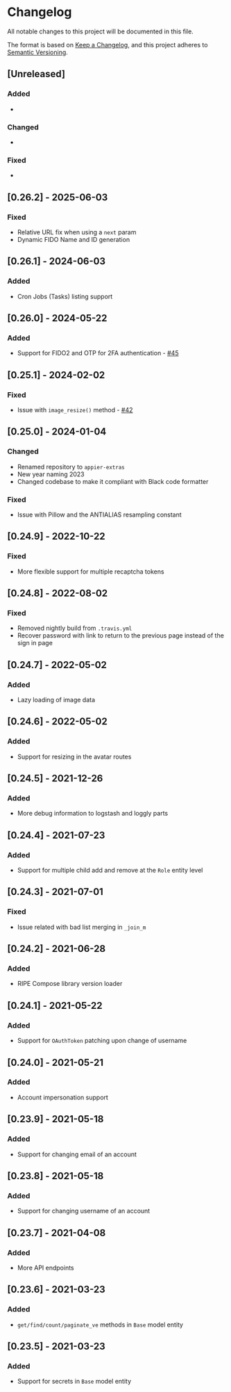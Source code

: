 # Changelog

All notable changes to this project will be documented in this file.

The format is based on [Keep a Changelog](https://keepachangelog.com/en/1.0.0/),
and this project adheres to [Semantic Versioning](https://semver.org/spec/v2.0.0.html).

## [Unreleased]

### Added

*

### Changed

*

### Fixed

*

## [0.26.2] - 2025-06-03

### Fixed

* Relative URL fix when using a `next` param
* Dynamic FIDO Name and ID generation

## [0.26.1] - 2024-06-03

### Added

* Cron Jobs (Tasks) listing support

## [0.26.0] - 2024-05-22

### Added

* Support for FIDO2 and OTP for 2FA authentication - [#45](https://github.com/hivesolutions/appier-extras/issues/45)

## [0.25.1] - 2024-02-02

### Fixed

* Issue with `image_resize()` method - [#42](https://github.com/hivesolutions/appier-extras/issues/42)

## [0.25.0] - 2024-01-04

### Changed

* Renamed repository to `appier-extras`
* New year naming 2023
* Changed codebase to make it compliant with Black code formatter

### Fixed

* Issue with Pillow and the ANTIALIAS resampling constant

## [0.24.9] - 2022-10-22

### Fixed

* More flexible support for multiple recaptcha tokens

## [0.24.8] - 2022-08-02

### Fixed

* Removed nightly build from `.travis.yml`
* Recover password with link to return to the previous page instead of the sign in page

## [0.24.7] - 2022-05-02

### Added

* Lazy loading of image data

## [0.24.6] - 2022-05-02

### Added

* Support for resizing in the avatar routes

## [0.24.5] - 2021-12-26

### Added

* More debug information to logstash and loggly parts

## [0.24.4] - 2021-07-23

### Added

* Support for multiple child add and remove at the `Role` entity level

## [0.24.3] - 2021-07-01

### Fixed

* Issue related with bad list merging in `_join_m`

## [0.24.2] - 2021-06-28

### Added

* RIPE Compose library version loader

## [0.24.1] - 2021-05-22

### Added

* Support for `OAuthToken` patching upon change of username

## [0.24.0] - 2021-05-21

### Added

* Account impersonation support

## [0.23.9] - 2021-05-18

### Added

* Support for changing email of an account

## [0.23.8] - 2021-05-18

### Added

* Support for changing username of an account

## [0.23.7] - 2021-04-08

### Added

* More API endpoints

## [0.23.6] - 2021-03-23

### Added

* `get/find/count/paginate_ve` methods in `Base` model entity

## [0.23.5] - 2021-03-23

### Added

* Support for secrets in `Base` model entity
